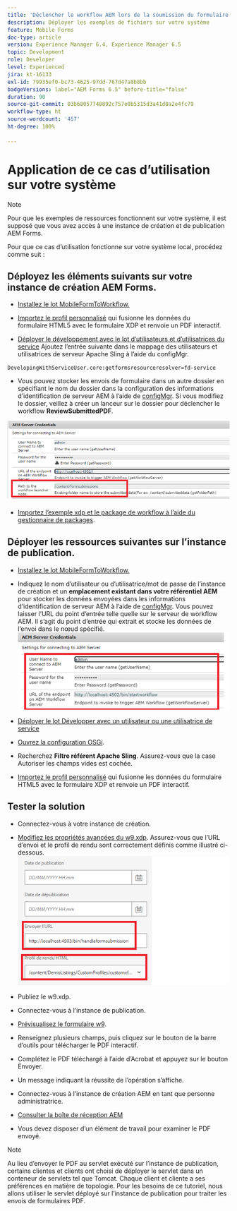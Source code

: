 ```yaml
---
title: 'Déclencher le workflow AEM lors de la soumission du formulaire HTML5 : application de ce cas d’utilisation'
description: Déployer les exemples de fichiers sur votre système
feature: Mobile Forms
doc-type: article
version: Experience Manager 6.4, Experience Manager 6.5
topic: Development
role: Developer
level: Experienced
jira: kt-16133
exl-id: 79935ef0-bc73-4625-97dd-767d47a8b8bb
badgeVersions: label="AEM Forms 6.5" before-title="false"
duration: 90
source-git-commit: 03b68057748892c757e0b5315d3a41d0a2e4fc79
workflow-type: ht
source-wordcount: '457'
ht-degree: 100%

---
```


# Application de ce cas d’utilisation sur votre système

>[!NOTE]
>
>Pour que les exemples de ressources fonctionnent sur votre système, il est supposé que vous avez accès à une instance de création et de publication AEM Forms.

Pour que ce cas d’utilisation fonctionne sur votre système local, procédez comme suit :

## Déployez les éléments suivants sur votre instance de création AEM Forms.

* [Installez le lot MobileFormToWorkflow.](assets/MobileFormToWorkflow.core-1.0.0-SNAPSHOT.jar)

* [Importez le profil personnalisé](assets/customprofile.zip) qui fusionne les données du formulaire HTML5 avec le formulaire XDP et renvoie un PDF interactif.

* [Déployer le développement avec le lot d’utilisateurs et d’utilisatrices du service](https://experienceleague.adobe.com/docs/experience-manager-learn/assets/developingwithserviceuser.zip?lang=fr)
Ajoutez l’entrée suivante dans le mappage des utilisateurs et utilisatrices de serveur Apache Sling à l’aide du configMgr.

```
DevelopingWithServiceUser.core:getformsresourceresolver=fd-service
```

* Vous pouvez stocker les envois de formulaire dans un autre dossier en spécifiant le nom du dossier dans la configuration des informations d’identification de serveur AEM à l’aide de [configMgr](http://localhost:4502/system/console/configMg). Si vous modifiez le dossier, veillez à créer un lanceur sur le dossier pour déclencher le workflow **ReviewSubmittedPDF**.

![config-author](assets/author-config.png)
* [Importez l’exemple xdp et le package de workflow à l’aide du gestionnaire de packages](assets/xdp-form-and-workflow.zip).


## Déployer les ressources suivantes sur l’instance de publication.

* [Installez le lot MobileFormToWorkflow.](assets/MobileFormToWorkflow.core-1.0.0-SNAPSHOT.jar)

* Indiquez le nom d’utilisateur ou d’utilisatrice/mot de passe de l’instance de création et un **emplacement existant dans votre référentiel AEM** pour stocker les données envoyées dans les informations d’identification de serveur AEM à l’aide de [configMgr](http://localhost:4503/system/console/configMgr). Vous pouvez laisser l’URL du point d’entrée telle quelle sur le serveur de workflow AEM. Il s’agit du point d’entrée qui extrait et stocke les données de l’envoi dans le nœud spécifié.
  ![publish-config](assets/publish-config.png)

* [Déployer le lot Développer avec un utilisateur ou une utilisatrice de service](https://experienceleague.adobe.com/docs/experience-manager-learn/assets/developingwithserviceuser.zip?lang=fr)
* [Ouvrez la configuration OSGi](http://localhost:4503/system/console/configMgr).
* Recherchez **Filtre référent Apache Sling**. Assurez-vous que la case Autoriser les champs vides est cochée.
* [Importez le profil personnalisé](assets/customprofile.zip) qui fusionne les données du formulaire HTML5 avec le formulaire XDP et renvoie un PDF interactif.


## Tester la solution

* Connectez-vous à votre instance de création.
* [Modifiez les propriétés avancées du w9.xdp](http://localhost:4502/libs/fd/fm/gui/content/forms/formmetadataeditor.html/content/dam/formsanddocuments/w9.xdp). Assurez-vous que l’URL d’envoi et le profil de rendu sont correctement définis comme illustré ci-dessous.
  ![xdp-advanced-properties](assets/mobile-form-properties.png)

* Publiez le w9.xdp.
* Connectez-vous à l’instance de publication.
* [Prévisualisez le formulaire w9](http://localhost:4503/content/dam/formsanddocuments/w9.xdp/jcr:content).
* Renseignez plusieurs champs, puis cliquez sur le bouton de la barre d’outils pour télécharger le PDF interactif.
* Complétez le PDF téléchargé à l’aide d’Acrobat et appuyez sur le bouton Envoyer.
* Un message indiquant la réussite de l’opération s’affiche.
* Connectez-vous à l’instance de création AEM en tant que personne administratrice.
* [Consulter la boîte de réception AEM](http://localhost:4502/aem/inbox)
* Vous devez disposer d’un élément de travail pour examiner le PDF envoyé.

>[!NOTE]
>
>Au lieu d’envoyer le PDF au servlet exécuté sur l’instance de publication, certains clientes et clients ont choisi de déployer le servlet dans un conteneur de servlets tel que Tomcat. Chaque client et cliente a ses préférences en matière de topologie. Pour les besoins de ce tutoriel, nous allons utiliser le servlet déployé sur l’instance de publication pour traiter les envois de formulaires PDF.
